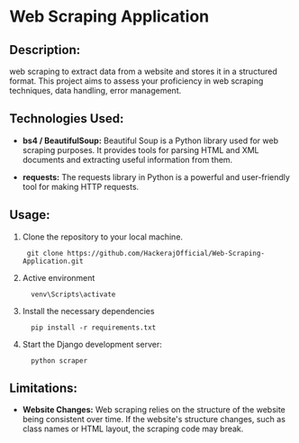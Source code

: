 # Web Scraping Application

## Description:
web scraping to extract data from a website and stores it in a structured
format. This project aims to assess your proficiency in web scraping techniques, data
handling, error management.

## Technologies Used:
- **bs4 / BeautifulSoup:** Beautiful Soup is a Python library used for web scraping purposes. It provides tools for parsing HTML and XML documents and extracting useful information from them.

- **requests:** The requests library in Python is a powerful and user-friendly tool for making HTTP requests. 



## Usage:
1. Clone the repository to your local machine.
     ```
      git clone https://github.com/HackerajOfficial/Web-Scraping-Application.git
     ```
2. Active environment
     ```
       venv\Scripts\activate
     ```
3. Install the necessary dependencies
    ```
      pip install -r requirements.txt
    ```
4. Start the Django development server:
    ```
      python scraper
    ```

## Limitations:
- **Website Changes:** Web scraping relies on the structure of the website being consistent over time. If the website's structure changes, such as class names or HTML layout, the scraping code may break.